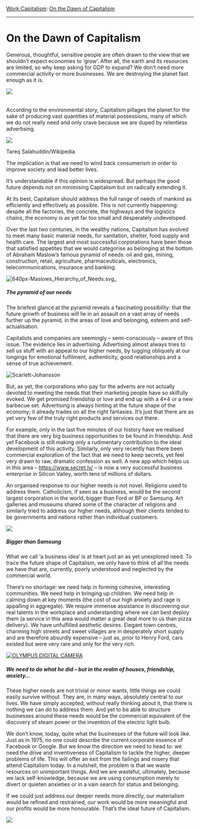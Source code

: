 [Work:](https://www.theschooloflife.com/thebookoflife/category/work/)[Capitalism](https://www.theschooloflife.com/thebookoflife/category/work/capitalism/): [On the Dawn of Capitalism](https://www.theschooloflife.com/thebookoflife/welcome-to-the-dawn-of-capitalism/)

* * *

# On the Dawn of Capitalism

Generous, thoughtful, sensitive people are often drawn to the view that we shouldn’t expect economies to ‘grow’. After all, the earth and its resources are limited, so why keep asking for GDP to expand? We don’t need more commercial activity or more businesses. We are destroying the planet fast enough as it is.

![](https://www.theschooloflife.com/thebookoflife/wp-content/uploads/2014/10/industry-3257261_1920-1024x683.jpg)

###### 

According to the environmental story, Capitalism pillages the planet for the sake of producing vast quantities of material possessions, many of which we do not really need and only crave because we are duped by relentless advertising.

 ![](https://www.theschooloflife.com/thebookoflife/wp-content/uploads/2014/10/Garment_factory_in_Bangladesh_Women_working-1024x768.jpg)

Tareq Salahuddin/Wikipedia

The implication is that we need to wind back consumerism in order to improve society and lead better lives.

It’s understandable if this opinion is widespread. But perhaps the good future depends not on minimising Capitalism but on radically extending it.

At its best, Capitalism should address the full range of needs of mankind as efficiently and effectively as possible. This is not currently happening: despite all the factories, the concrete, the highways and the logistics chains, the economy is as yet far too small and desperately undeveloped.

Over the last two centuries, in the wealthy nations, Capitalism has evolved to meet many basic material needs, for sanitation, shelter, food supply and health care. The largest and most successful corporations have been those that satisfied appetites that we would categorise as belonging at the bottom of Abraham Maslow’s famous pyramid of needs: oil and gas, mining, construction, retail, agriculture, pharmaceuticals, electronics, telecommunications, insurance and banking.

![640px-Maslows_Hierarchy_of_Needs.svg_](https://www.theschooloflife.com/thebookoflife/wp-content/uploads/2014/09/640px-Maslows_Hierarchy_of_Needs.svg_1.png)

##### The pyramid of our needs

The briefest glance at the pyramid reveals a fascinating possibility: that the future growth of business will lie in an assault on a vast array of needs further up the pyramid, in the areas of love and belonging, esteem and self-actualisation.

Capitalists and companies are seemingly – semi-consciously – aware of this issue. The evidence lies in advertising. Advertising almost always tries to sell us stuff with an appeal to our higher needs, by tugging obliquely at our longings for emotional fulfilment, authenticity, good relationships and a sense of true achievement.

![Scarlett-Johansson](https://www.theschooloflife.com/thebookoflife/wp-content/uploads/2014/09/Scarlett-Johansson1.jpg)

But, as yet, the corporations who pay for the adverts are not actually devoted to meeting the needs that their marketing people have so skilfully evoked. We get promised friendship or love and end up with a 4×4 or a new barbecue set. Advertising is always hinting at the future shape of the economy; it already trades on all the right fantasies. It’s just that there are as yet very few of the truly right products and services out there.

For example, only in the last five minutes of our history have we realised that there are very big business opportunities to be found in friendship. And yet Facebook is still making only a rudimentary contribution to the ideal development of this activity. Similarly, only very recently has there been commercial exploration of the fact that we need to keep secrets, yet feel very drawn to raw, dramatic confession as well. A new app which helps us in this area – https://www.secret.ly/ – is now a very successful business enterprise in Silicon Valley, worth tens of millions of dollars.

An organised response to our higher needs is not novel. Religions used to address them. Catholicism, if seen as a business, would be the second largest corporation in the world, bigger than Ford or BP or Samsung. Art galleries and museums shared some of the character of religions and similarly tried to address our higher needs, although their clients tended to be governments and nations rather than individual customers.

![](https://www.theschooloflife.com/thebookoflife/wp-content/uploads/2014/10/church-1799674_1920-1024x769.jpg)

##### Bigger than Samsung

What we call ‘a business idea’ is at heart just an as yet unexplored need. To trace the future shape of Capitalism, we only have to think of all the needs we have that are, currently, poorly understood and neglected by the commercial world.

There’s no shortage: we need help in forming cohesive, interesting communities. We need help in bringing up children. We need help in calming down at key moments (the cost of our high anxiety and rage is appalling in aggregate). We require immense assistance in discovering our real talents in the workplace and understanding where we can best deploy them (a service in this area would matter a great deal more to us than pizza delivery). We have unfulfilled aesthetic desires. Elegant town centres, charming high streets and sweet villages are in desperately short supply and are therefore absurdly expensive – just as, prior to Henry Ford, cars existed but were very rare and only for the very rich.

[![OLYMPUS DIGITAL CAMERA](https://www.theschooloflife.com/thebookoflife/wp-content/uploads/2014/10/1925.ford_.model_.t.arp_.750pix1.jpg)](http://www.thebookoflife.org/wp-content/uploads/2014/10/1925.ford_.model_.t.arp_.750pix1.jpg)

##### We need to do what he did – but in the realm of houses, friendship, anxiety…

These higher needs are not trivial or minor wants, little things we could easily survive without. They are, in many ways, absolutely central to our lives. We have simply accepted, without really thinking about it, that there is nothing we can do to address them. And yet to be able to structure businesses around these needs would be the commercial equivalent of the discovery of steam power or the invention of the electric light bulb.

We don’t know, today, quite what the businesses of the future will look like. Just as in 1975, no one could describe the current corporate essence of Facebook or Google. But we know the direction we need to head to: we need the drive and inventiveness of Capitalism to tackle the higher, deeper problems of life. This will offer an exit from the failings and misery that attend Capitalism today. In a nutshell, the problem is that we waste resources on unimportant things. And we are wasteful, ultimately, because we lack self-knowledge, because we are using consumption merely to divert or quieten anxieties or in a vain search for status and belonging.

If we could just address our deeper needs more directly, our materialism would be refined and restrained, our work would be more meaningful and our profits would be more honourable. That’s the ideal future of Capitalism.

[![](https://img.youtube.com/vi/Yh_hRS15n_8/0.jpg)](https://www.youtube.com/embed/Yh_hRS15n_8 '')
